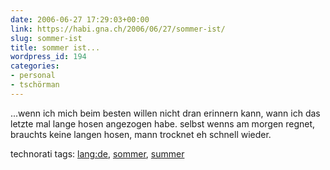 ```yaml
---
date: 2006-06-27 17:29:03+00:00
link: https://habi.gna.ch/2006/06/27/sommer-ist/
slug: sommer-ist
title: sommer ist...
wordpress_id: 194
categories:
- personal
- tschörman
---
```



...wenn ich mich beim besten willen nicht dran erinnern kann, wann ich das letzte mal lange hosen angezogen habe. selbst wenns am morgen regnet, brauchts keine langen hosen, mann trocknet eh schnell wieder.





technorati tags: [lang:de](http://www.technorati.com/tag/lang:de), [sommer](http://www.technorati.com/tag/sommer), [summer](http://www.technorati.com/tag/summer)
